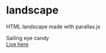 # landscape
HTML landscape made with parallax.js
  
Sailing eye candy  
<a href="https://modest-brahmagupta-f436f4.netlify.com/">Live here</a>

